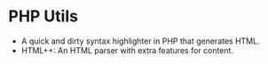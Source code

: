 # PHP Utils

* A quick and dirty syntax highlighter in PHP that generates HTML.
* HTML++: An HTML parser with extra features for content.
